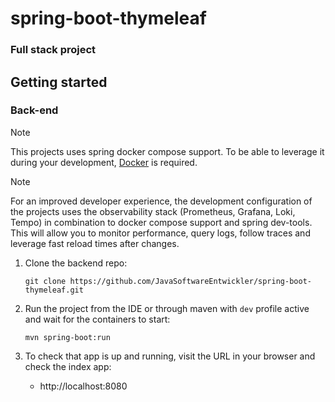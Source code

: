 # spring-boot-thymeleaf
### Full stack project 


## Getting started

### Back-end

> [!NOTE]
> This projects uses spring docker compose support. To be able to leverage it during your
> development, [Docker](https://www.docker.com/) is required.

> [!NOTE]
> For an improved developer experience, the development configuration of the projects uses the observability stack
> (Prometheus, Grafana, Loki, Tempo) in combination to docker compose support and spring dev-tools.
> This will allow you to monitor performance, query logs, follow traces and leverage fast reload times after changes.

1. Clone the backend repo:

   ```git clone https://github.com/JavaSoftwareEntwickler/spring-boot-thymeleaf.git```

2. Run the project from the IDE or through maven with ```dev``` profile active and wait for the containers to start:

   ```mvn spring-boot:run```


3. To check that app is up and running, visit the URL in your browser and check the index app:
   - http://localhost:8080
